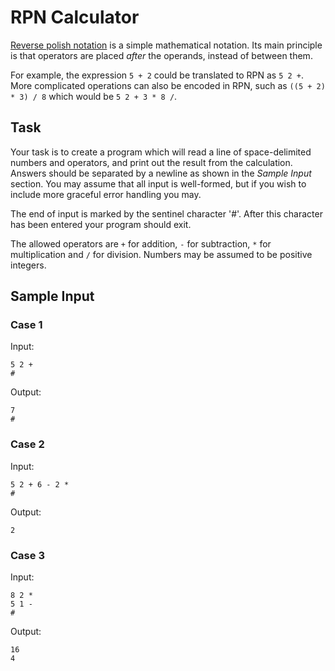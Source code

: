 # RPN Calculator

[Reverse polish notation](https://en.wikipedia.org/wiki/Reverse_Polish_notation)
is a simple mathematical notation. Its main principle is that operators are
placed *after* the operands, instead of between them.

For example, the expression `5 + 2` could be translated to RPN as `5 2 +`. More
complicated operations can also be encoded in RPN, such as `((5 + 2) * 3) / 8`
which would be `5 2 + 3 * 8 /`.

## Task

Your task is to create a program which will read a line of space-delimited
numbers and operators, and print out the result from the calculation. Answers
should be separated by a newline as shown in the *Sample Input* section. You may
assume that all input is well-formed, but if you wish to include more graceful
error handling you may.

The end of input is marked by the sentinel character '#'. After this character
has been entered your program should exit.

The allowed operators are `+` for addition, `-` for subtraction, `*` for
multiplication and `/` for division. Numbers may be assumed to be positive
integers.

## Sample Input

### Case 1

Input:
```text
5 2 +
#
```

Output:
```text
7
#
```

### Case 2

Input:
```text
5 2 + 6 - 2 *
#
```

Output:
```text
2
```

### Case 3

Input:
```text
8 2 *
5 1 -
#
```

Output:
```text
16
4
```
